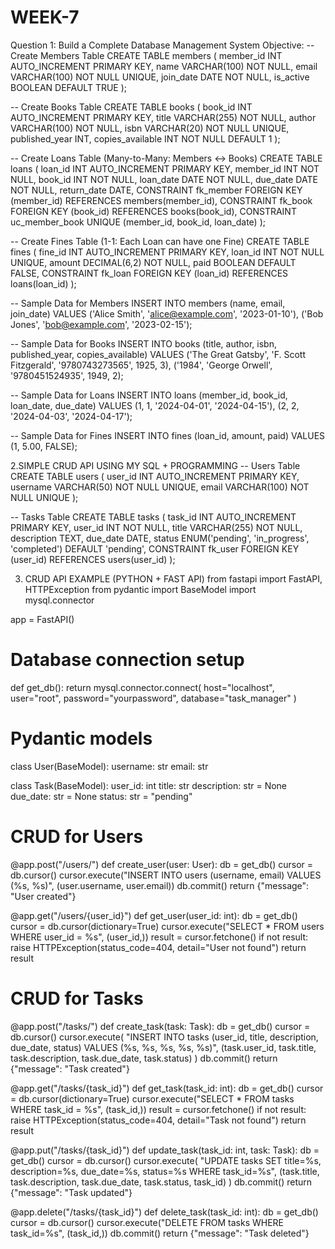 # WEEK-7
Question 1: Build a Complete Database Management System Objective:
-- Create Members Table
CREATE TABLE members (
    member_id INT AUTO_INCREMENT PRIMARY KEY,
    name VARCHAR(100) NOT NULL,
    email VARCHAR(100) NOT NULL UNIQUE,
    join_date DATE NOT NULL,
    is_active BOOLEAN DEFAULT TRUE
);

-- Create Books Table
CREATE TABLE books (
    book_id INT AUTO_INCREMENT PRIMARY KEY,
    title VARCHAR(255) NOT NULL,
    author VARCHAR(100) NOT NULL,
    isbn VARCHAR(20) NOT NULL UNIQUE,
    published_year INT,
    copies_available INT NOT NULL DEFAULT 1
);

-- Create Loans Table (Many-to-Many: Members <-> Books)
CREATE TABLE loans (
    loan_id INT AUTO_INCREMENT PRIMARY KEY,
    member_id INT NOT NULL,
    book_id INT NOT NULL,
    loan_date DATE NOT NULL,
    due_date DATE NOT NULL,
    return_date DATE,
    CONSTRAINT fk_member FOREIGN KEY (member_id) REFERENCES members(member_id),
    CONSTRAINT fk_book FOREIGN KEY (book_id) REFERENCES books(book_id),
    CONSTRAINT uc_member_book UNIQUE (member_id, book_id, loan_date)
);

-- Create Fines Table (1-1: Each Loan can have one Fine)
CREATE TABLE fines (
    fine_id INT AUTO_INCREMENT PRIMARY KEY,
    loan_id INT NOT NULL UNIQUE,
    amount DECIMAL(6,2) NOT NULL,
    paid BOOLEAN DEFAULT FALSE,
    CONSTRAINT fk_loan FOREIGN KEY (loan_id) REFERENCES loans(loan_id)
);

-- Sample Data for Members
INSERT INTO members (name, email, join_date) VALUES
('Alice Smith', 'alice@example.com', '2023-01-10'),
('Bob Jones', 'bob@example.com', '2023-02-15');

-- Sample Data for Books
INSERT INTO books (title, author, isbn, published_year, copies_available) VALUES
('The Great Gatsby', 'F. Scott Fitzgerald', '9780743273565', 1925, 3),
('1984', 'George Orwell', '9780451524935', 1949, 2);

-- Sample Data for Loans
INSERT INTO loans (member_id, book_id, loan_date, due_date) VALUES
(1, 1, '2024-04-01', '2024-04-15'),
(2, 2, '2024-04-03', '2024-04-17');

-- Sample Data for Fines
INSERT INTO fines (loan_id, amount, paid) VALUES
(1, 5.00, FALSE);

2.SIMPLE CRUD API USING MY SQL + PROGRAMMING
-- Users Table
CREATE TABLE users (
    user_id INT AUTO_INCREMENT PRIMARY KEY,
    username VARCHAR(50) NOT NULL UNIQUE,
    email VARCHAR(100) NOT NULL UNIQUE
);

-- Tasks Table
CREATE TABLE tasks (
    task_id INT AUTO_INCREMENT PRIMARY KEY,
    user_id INT NOT NULL,
    title VARCHAR(255) NOT NULL,
    description TEXT,
    due_date DATE,
    status ENUM('pending', 'in_progress', 'completed') DEFAULT 'pending',
    CONSTRAINT fk_user FOREIGN KEY (user_id) REFERENCES users(user_id)
);

3. CRUD API EXAMPLE (PYTHON + FAST API)
from fastapi import FastAPI, HTTPException
from pydantic import BaseModel
import mysql.connector

app = FastAPI()

# Database connection setup
def get_db():
    return mysql.connector.connect(
        host="localhost",
        user="root",
        password="yourpassword",
        database="task_manager"
    )

# Pydantic models
class User(BaseModel):
    username: str
    email: str

class Task(BaseModel):
    user_id: int
    title: str
    description: str = None
    due_date: str = None
    status: str = "pending"

# CRUD for Users
@app.post("/users/")
def create_user(user: User):
    db = get_db()
    cursor = db.cursor()
    cursor.execute("INSERT INTO users (username, email) VALUES (%s, %s)", (user.username, user.email))
    db.commit()
    return {"message": "User created"}

@app.get("/users/{user_id}")
def get_user(user_id: int):
    db = get_db()
    cursor = db.cursor(dictionary=True)
    cursor.execute("SELECT * FROM users WHERE user_id = %s", (user_id,))
    result = cursor.fetchone()
    if not result:
        raise HTTPException(status_code=404, detail="User not found")
    return result

# CRUD for Tasks
@app.post("/tasks/")
def create_task(task: Task):
    db = get_db()
    cursor = db.cursor()
    cursor.execute(
        "INSERT INTO tasks (user_id, title, description, due_date, status) VALUES (%s, %s, %s, %s, %s)",
        (task.user_id, task.title, task.description, task.due_date, task.status)
    )
    db.commit()
    return {"message": "Task created"}

@app.get("/tasks/{task_id}")
def get_task(task_id: int):
    db = get_db()
    cursor = db.cursor(dictionary=True)
    cursor.execute("SELECT * FROM tasks WHERE task_id = %s", (task_id,))
    result = cursor.fetchone()
    if not result:
        raise HTTPException(status_code=404, detail="Task not found")
    return result

@app.put("/tasks/{task_id}")
def update_task(task_id: int, task: Task):
    db = get_db()
    cursor = db.cursor()
    cursor.execute(
        "UPDATE tasks SET title=%s, description=%s, due_date=%s, status=%s WHERE task_id=%s",
        (task.title, task.description, task.due_date, task.status, task_id)
    )
    db.commit()
    return {"message": "Task updated"}

@app.delete("/tasks/{task_id}")
def delete_task(task_id: int):
    db = get_db()
    cursor = db.cursor()
    cursor.execute("DELETE FROM tasks WHERE task_id=%s", (task_id,))
    db.commit()
    return {"message": "Task deleted"}

